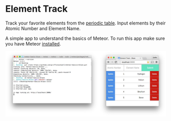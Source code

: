 # Element Track

Track your favorite elements from the [periodic table](https://en.wikipedia.org/wiki/Periodic_table). Input elements by their Atomic Number and Element Name.

A simple app to understand the basics of Meteor. To run this app make sure you have Meteor [installed](https://www.meteor.com/install).

![screenshot](screenshot.jpg)
